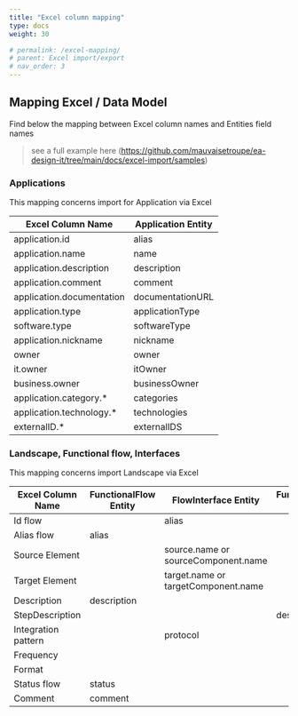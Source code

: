 ```yaml
---
title: "Excel column mapping"
type: docs
weight: 30

# permalink: /excel-mapping/
# parent: Excel import/export
# nav_order: 3
---
```


## Mapping Excel / Data Model

Find below the mapping between Excel column names and Entities field names

> see a full example here (https://github.com/mauvaisetroupe/ea-design-it/tree/main/docs/excel-import/samples)

### Applications

This mapping concerns import for Application via Excel


| Excel Column Name       | Application Entity |
|-------------------------|--------------------|
| application.id          | alias              |
| application.name        | name               |
| application.description | description        |
| application.comment     | comment            |
| application.documentation| documentationURL  |
| application.type        | applicationType    |
| software.type           | softwareType       |
| application.nickname    | nickname           |
| owner                   | owner              |
| it.owner                | itOwner            |
| business.owner          | businessOwner      |
| application.category.*  | categories         |
| application.technology.*| technologies       |
| externalID.*            | externalIDS        |



### Landscape, Functional flow, Interfaces 

This mapping concerns import Landscape via Excel


| Excel Column Name            | FunctionalFlow Entity| FlowInterface Entity  | FunctionalFlowStep Entity |
|------------------------------|----------------------|-----------------------|-----------------------|
| Id flow                      |                      | alias                 |                       |
| Alias flow                   | alias                |                       |                       |
| Source Element               |                      | source.name or sourceComponent.name |         |
| Target Element               |                      | target.name or targetComponent.name |         |
| Description                  | description          |                       |                       |
| StepDescription              |                      |                       | description           |
| Integration pattern          |                      | protocol              |                       |
| Frequency                    |                      |                       |                       |
| Format                       |                      |                       |                       |
| Status flow                  | status               |                       |                       |
| Comment                      | comment              |                       |                       |


